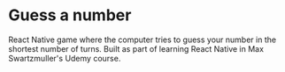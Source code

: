 # Guess a number 

React Native game where the computer tries to guess your number in the shortest number of turns. Built as part of learning React Native in Max Swartzmuller's Udemy course.


